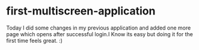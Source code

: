# first-multiscreen-application
Today I did some changes in my previous application and added one more page which opens after successful login.I Know its easy but doing it for the first time feels great. :)
